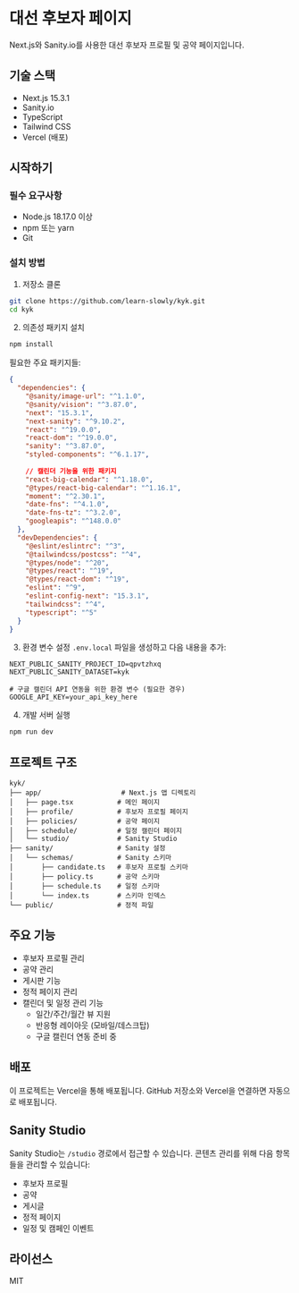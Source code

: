 # 대선 후보자 페이지

Next.js와 Sanity.io를 사용한 대선 후보자 프로필 및 공약 페이지입니다.

## 기술 스택

- Next.js 15.3.1
- Sanity.io
- TypeScript
- Tailwind CSS
- Vercel (배포)

## 시작하기

### 필수 요구사항

- Node.js 18.17.0 이상
- npm 또는 yarn
- Git

### 설치 방법

1. 저장소 클론
```bash
git clone https://github.com/learn-slowly/kyk.git
cd kyk
```

2. 의존성 패키지 설치
```bash
npm install
```

필요한 주요 패키지들:
```json
{
  "dependencies": {
    "@sanity/image-url": "^1.1.0",
    "@sanity/vision": "^3.87.0",
    "next": "15.3.1",
    "next-sanity": "^9.10.2",
    "react": "^19.0.0",
    "react-dom": "^19.0.0",
    "sanity": "^3.87.0",
    "styled-components": "^6.1.17",
    
    // 캘린더 기능을 위한 패키지
    "react-big-calendar": "^1.18.0",
    "@types/react-big-calendar": "^1.16.1",
    "moment": "^2.30.1",
    "date-fns": "^4.1.0",
    "date-fns-tz": "^3.2.0",
    "googleapis": "^148.0.0"
  },
  "devDependencies": {
    "@eslint/eslintrc": "^3",
    "@tailwindcss/postcss": "^4",
    "@types/node": "^20",
    "@types/react": "^19",
    "@types/react-dom": "^19",
    "eslint": "^9",
    "eslint-config-next": "15.3.1",
    "tailwindcss": "^4",
    "typescript": "^5"
  }
}
```

3. 환경 변수 설정
`.env.local` 파일을 생성하고 다음 내용을 추가:
```
NEXT_PUBLIC_SANITY_PROJECT_ID=qpvtzhxq
NEXT_PUBLIC_SANITY_DATASET=kyk

# 구글 캘린더 API 연동을 위한 환경 변수 (필요한 경우)
GOOGLE_API_KEY=your_api_key_here
```

4. 개발 서버 실행
```bash
npm run dev
```

## 프로젝트 구조

```
kyk/
├── app/                    # Next.js 앱 디렉토리
│   ├── page.tsx           # 메인 페이지
│   ├── profile/           # 후보자 프로필 페이지
│   ├── policies/          # 공약 페이지
│   ├── schedule/          # 일정 캘린더 페이지
│   └── studio/            # Sanity Studio
├── sanity/                # Sanity 설정
│   └── schemas/           # Sanity 스키마
│       ├── candidate.ts   # 후보자 프로필 스키마
│       ├── policy.ts      # 공약 스키마
│       ├── schedule.ts    # 일정 스키마
│       └── index.ts       # 스키마 인덱스
└── public/                # 정적 파일
```

## 주요 기능

- 후보자 프로필 관리
- 공약 관리
- 게시판 기능
- 정적 페이지 관리
- 캘린더 및 일정 관리 기능
  - 일간/주간/월간 뷰 지원
  - 반응형 레이아웃 (모바일/데스크탑)
  - 구글 캘린더 연동 준비 중

## 배포

이 프로젝트는 Vercel을 통해 배포됩니다. GitHub 저장소와 Vercel을 연결하면 자동으로 배포됩니다.

## Sanity Studio

Sanity Studio는 `/studio` 경로에서 접근할 수 있습니다. 콘텐츠 관리를 위해 다음 항목들을 관리할 수 있습니다:

- 후보자 프로필
- 공약
- 게시글
- 정적 페이지
- 일정 및 캠페인 이벤트

## 라이선스

MIT

